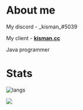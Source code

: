 # About me
My discord - \_kisman_#5039

My client - **[kisman.cc](https://discord.gg/XXvgV9YgS8)**

Java programmer

# Stats
![langs](https://github-readme-stats.vercel.app/api/top-langs/?username=dionfire&layout=compact&langs_count=10)

![](https://komarev.com/ghpvc/?username=DiOnFire&color=7421af)

